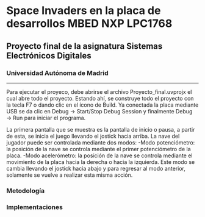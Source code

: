 # Space Invaders en la placa de desarrollos MBED NXP LPC1768
## Proyecto final de la asignatura Sistemas Electrónicos Digitales
### Universidad Autónoma de Madrid
***

Para ejecutar el proyeco, debe abrirse el archivo Proyecto_final.uvprojx el cual abre todo el proyecto. Estando ahí, se construye todo el proyecto con la tecla F7 o dando clic en el ícono de Build. Ya conectada la placa mediante USB se da clic en Debug → Start/Stop Debug Session y finalmente Debug → Run para iniciar el programa.

La primera pantalla que se muestra es la pantalla de inicio o pausa, a partir de esta, se inicia el juego llevando el jostick hacia arriba.
La nave del jugador puede ser controlada mediante dos modos:
  -Modo potenciómetro: la posición de la nave se controla mediante el primer potenciómetro de la placa.
  -Modo acelerómetro: la posición de la nave se controla mediante el movimiento de la placa hacia la derecha o hacia la izquierda.
Este modo se cambia llevando el jostick hacia abajo y para regresar al modo anterior, solamente se vuelve a realizar esta misma acción.


### Metodología

### Implementaciones




  



